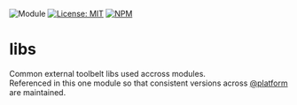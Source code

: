 ![Module](https://img.shields.io/badge/%40platform-libs-%23EA4E7E.svg)
[![License: MIT](https://img.shields.io/badge/license-MIT-blue.svg)](https://opensource.org/licenses/MIT)
[![NPM](https://img.shields.io/npm/v/@platform/libs.svg?colorB=blue&style=flat)](https://www.npmjs.com/package/@platform/libs)

# libs
Common external toolbelt libs used accross modules.  
Referenced in this one module so that consistent versions across [@platform](https://www.npmjs.com/org/platform) are maintained.
